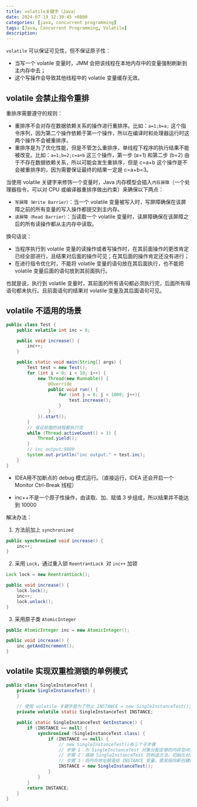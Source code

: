 ```yaml
---
title: volatile关键字（Java）
date: 2024-07-19 12:39:45 +0800
categories: [java, concurrent programming]
tags: [Java, Concurrent Programming, Volatile]
description: 
---
```

`volatile` 可以保证可见性，但不保证原子性：

- 当写一个 volatile 变量时，JMM 会把该线程在本地内存中的变量强制刷新到主内存中去；
- 这个写操作会导致其他线程中的 volatile 变量缓存无效。

## volatile 会禁止指令重排

重排序需要遵守的规则：

- 重排序不会对存在数据依赖关系的操作进行重排序。比如：`a=1;b=a;` 这个指令序列，因为第二个操作依赖于第一个操作，所以在编译时和处理器运行时这两个操作不会被重排序。
- 重排序是为了优化性能，但是不管怎么重排序，单线程下程序的执行结果不能被改变。比如：`a=1;b=2;c=a+b` 这三个操作，第一步 (a=1) 和第二步 (b=2) 由于不存在数据依赖关系，所以可能会发生重排序，但是 c=a+b 这个操作是不会被重排序的，因为需要保证最终的结果一定是 c=a+b=3。

当使用 volatile 关键字来修饰一个变量时，Java 内存模型会插入`内存屏障`（一个处理器指令，可以对 CPU 或编译器重排序做出约束）来确保以下两点：

- `写屏障（Write Barrier）`：当一个 volatile 变量被写入时，写屏障确保在该屏障之前的所有变量的写入操作都提交到主内存。
- `读屏障（Read Barrier）`：当读取一个 volatile 变量时，读屏障确保在该屏障之后的所有读操作都从主内存中读取。

换句话说：

- 当程序执行到 volatile 变量的读操作或者写操作时，在其前面操作的更改肯定已经全部进行，且结果对后面的操作可见；在其后面的操作肯定还没有进行；
- 在进行指令优化时，不能将 volatile 变量的语句放在其后面执行，也不能把 volatile 变量后面的语句放到其前面执行。

也就是说，执行到 volatile 变量时，其前面的所有语句都必须执行完，后面所有得语句都未执行。且前面语句的结果对 volatile 变量及其后面语句可见。

## volatile 不适用的场景

```java
public class Test {
    public volatile int inc = 0;

    public void increase() {
        inc++;
    }

    public static void main(String[] args) {
        Test test = new Test();
        for (int i = 0; i < 10; i++) {
            new Thread(new Runnable() {
                @Override
                public void run() {
                    for (int j = 0; j < 1000; j++){
                        test.increase();
                    }
                }
            }).start();
        }
        // 保证前面的线程都执行完
        while (Thread.activeCount() > 1) {
            Thread.yield();
        }
        // inc output:9889
        System.out.println("inc output:" + test.inc);
    }
}
```

- IDEA用不加断点的 debug 模式运行。（直接运行，IDEA 还会开启一个 Monitor Ctrl-Break 线程）

- inc++不是一个原子性操作，由读取、加、赋值 3 步组成，所以结果并不能达到 10000

解决办法：

1. 方法前加上 `synchronized`

```java
public synchronized void increase() {
    inc++;
}
```

2. 采用 `Lock`，通过重入锁 `ReentrantLock `对 `inc++` 加锁

```java
Lock lock = new ReentrantLock();

public void increase() {
    lock.lock();
    inc++;
    lock.unlock();
}
```

3. 采用原子类 `AtomicInteger`

```java
public AtomicInteger inc = new AtomicInteger();

public void increase() {
    inc.getAndIncrement();
}
```

## volatile 实现双重检测锁的单例模式

```java
public class SingleInstanceTest {
    private SingleInstanceTest() {
    }

    // 使用 volatile 关键字是为了防止 INSTANCE = new SingleInstanceTest(); 这一步被指令重排序
    private volatile static SingleInstanceTest INSTANCE;

    public static SingleInstanceTest GetInstance() {
        if (INSTANCE == null) {
            synchronized (SingleInstanceTest.class) {
                if (INSTANCE == null) {
                    // new SingleInstanceTest()有三个子步骤
                    // 步骤 1：为 SingleInstanceTest 对象分配足够的内存空间，伪代码 memory = allocate()。
                    // 步骤 2：调用 SingleInstanceTest 的构造方法，初始化对象的成员变量，伪代码 ctorInstanc(memory)。
                    // 步骤 3：将内存地址赋值给 INSTANCE 变量，使其指向新创建的对象，伪代码 INSTANCE = memory。
                    INSTANCE = new SingleInstanceTest();
                }
            }
        }
        return INSTANCE;
    }
}
```
